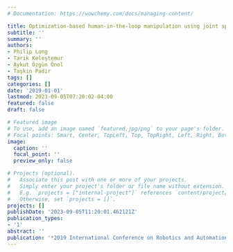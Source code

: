 ```yaml
---
# Documentation: https://wowchemy.com/docs/managing-content/

title: Optimization-based human-in-the-loop manipulation using joint space polytopes
subtitle: ''
summary: ''
authors:
- Philip Long
- Tarik Keleştemur
- Aykut Özgün Önol
- Taşkin Padir
tags: []
categories: []
date: '2019-01-01'
lastmod: 2023-09-05T07:20:02-04:00
featured: false
draft: false

# Featured image
# To use, add an image named `featured.jpg/png` to your page's folder.
# Focal points: Smart, Center, TopLeft, Top, TopRight, Left, Right, BottomLeft, Bottom, BottomRight.
image:
  caption: ''
  focal_point: ''
  preview_only: false

# Projects (optional).
#   Associate this post with one or more of your projects.
#   Simply enter your project's folder or file name without extension.
#   E.g. `projects = ["internal-project"]` references `content/project/deep-learning/index.md`.
#   Otherwise, set `projects = []`.
projects: []
publishDate: '2023-09-05T11:20:01.462121Z'
publication_types:
- '1'
abstract: ''
publication: '*2019 International Conference on Robotics and Automation (ICRA)*'
---
```

